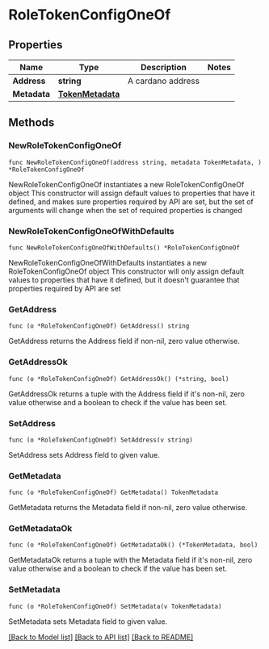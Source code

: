 # RoleTokenConfigOneOf

## Properties

Name | Type | Description | Notes
------------ | ------------- | ------------- | -------------
**Address** | **string** | A cardano address | 
**Metadata** | [**TokenMetadata**](TokenMetadata.md) |  | 

## Methods

### NewRoleTokenConfigOneOf

`func NewRoleTokenConfigOneOf(address string, metadata TokenMetadata, ) *RoleTokenConfigOneOf`

NewRoleTokenConfigOneOf instantiates a new RoleTokenConfigOneOf object
This constructor will assign default values to properties that have it defined,
and makes sure properties required by API are set, but the set of arguments
will change when the set of required properties is changed

### NewRoleTokenConfigOneOfWithDefaults

`func NewRoleTokenConfigOneOfWithDefaults() *RoleTokenConfigOneOf`

NewRoleTokenConfigOneOfWithDefaults instantiates a new RoleTokenConfigOneOf object
This constructor will only assign default values to properties that have it defined,
but it doesn't guarantee that properties required by API are set

### GetAddress

`func (o *RoleTokenConfigOneOf) GetAddress() string`

GetAddress returns the Address field if non-nil, zero value otherwise.

### GetAddressOk

`func (o *RoleTokenConfigOneOf) GetAddressOk() (*string, bool)`

GetAddressOk returns a tuple with the Address field if it's non-nil, zero value otherwise
and a boolean to check if the value has been set.

### SetAddress

`func (o *RoleTokenConfigOneOf) SetAddress(v string)`

SetAddress sets Address field to given value.


### GetMetadata

`func (o *RoleTokenConfigOneOf) GetMetadata() TokenMetadata`

GetMetadata returns the Metadata field if non-nil, zero value otherwise.

### GetMetadataOk

`func (o *RoleTokenConfigOneOf) GetMetadataOk() (*TokenMetadata, bool)`

GetMetadataOk returns a tuple with the Metadata field if it's non-nil, zero value otherwise
and a boolean to check if the value has been set.

### SetMetadata

`func (o *RoleTokenConfigOneOf) SetMetadata(v TokenMetadata)`

SetMetadata sets Metadata field to given value.



[[Back to Model list]](../README.md#documentation-for-models) [[Back to API list]](../README.md#documentation-for-api-endpoints) [[Back to README]](../README.md)


